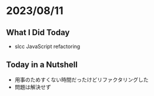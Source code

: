 # 2023/08/11

## What I Did Today

- slcc JavaScript refactoring
 
## Today in a Nutshell

- 用事のためすくない時間だったけどリファクタリングした
- 問題は解決せず
